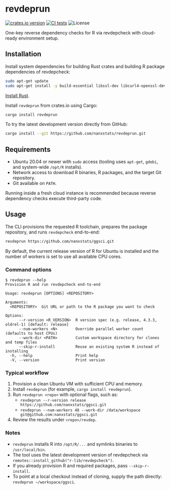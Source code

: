 # revdeprun

[![crates.io version](https://img.shields.io/crates/v/revdeprun)](https://crates.io/crates/revdeprun)
[![CI tests](https://github.com/nanxstats/revdeprun/actions/workflows/ci.yml/badge.svg)](https://github.com/nanxstats/revdeprun/actions/workflows/ci.yml)
![License](https://img.shields.io/crates/l/revdeprun)

One-key reverse dependency checks for R via revdepcheck with cloud-ready environment setup.

## Installation

Install system dependencies for building Rust crates
and building R package dependencies of revdepcheck:

```bash
sudo apt-get update
sudo apt-get install -y build-essential libssl-dev libcurl4-openssl-dev
```

[Install Rust](https://rust-lang.org/tools/install/).

Install `revdeprun` from crates.io using Cargo:

```bash
cargo install revdeprun
```

To try the latest development version directly from GitHub:

```bash
cargo install --git https://github.com/nanxstats/revdeprun.git
```

## Requirements

- Ubuntu 20.04 or newer with `sudo` access (tooling uses `apt-get`, `gdebi`, and system-wide `/opt/R` installs).
- Network access to download R binaries, R packages, and the target Git repository.
- Git available on `PATH`.

Running inside a fresh cloud instance is recommended because reverse dependency
checks execute third-party code.

## Usage

The CLI provisions the requested R toolchain, prepares the package repository,
and runs `revdepcheck` end-to-end:

```bash
revdeprun https://github.com/nanxstats/ggsci.git
```

By default, the current release version of R for Ubuntu is installed
and the number of workers is set to use all available CPU cores.

### Command options

```
$ revdeprun --help
Provision R and run revdepcheck end-to-end

Usage: revdeprun [OPTIONS] <REPOSITORY>

Arguments:
  <REPOSITORY>  Git URL or path to the R package you want to check

Options:
      --r-version <R_VERSION>  R version spec (e.g. release, 4.3.3, oldrel-1) [default: release]
      --num-workers <N>        Override parallel worker count (defaults to host CPUs)
      --work-dir <PATH>        Custom workspace directory for clones and temp files
      --skip-r-install         Reuse an existing system R instead of installing
  -h, --help                   Print help
  -V, --version                Print version
```

### Typical workflow

1. Provision a clean Ubuntu VM with sufficient CPU and memory.
2. Install `revdeprun` (for example, `cargo install revdeprun`).
3. Run `revdeprun <repo>` with optional flags, such as:
   - `revdeprun --r-version release https://github.com/nanxstats/ggsci.git`
   - `revdeprun --num-workers 48 --work-dir /data/workspace git@github.com:nanxstats/ggsci.git`
4. Review the results under `<repo>/revdep`.

### Notes

- `revdeprun` installs R into `/opt/R/...` and symlinks binaries to `/usr/local/bin`.
- The tool uses the latest development version of revdepcheck via `remotes::install_github("r-lib/revdepcheck")`.
- If you already provision R and required packages, pass `--skip-r-install`.
- To point at a local checkout instead of cloning, supply the path directly:
  `revdeprun ~/workspace/ggsci`.
